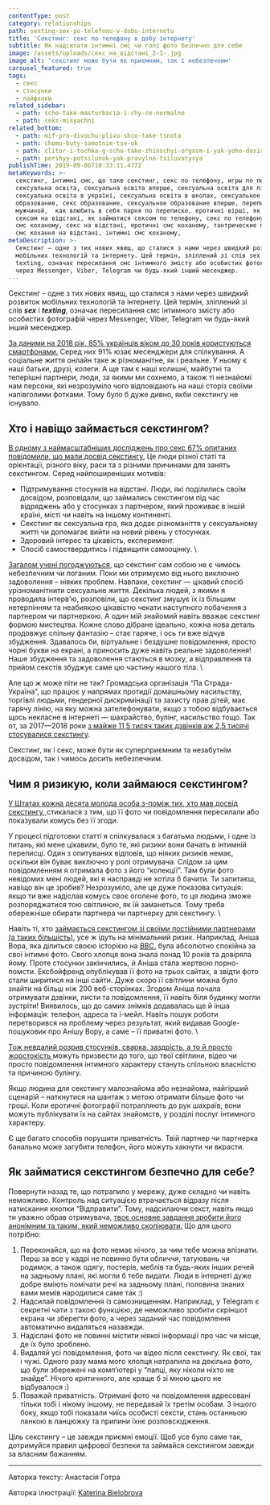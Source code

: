 ```yaml
---
contentType: post
category: relationships
path: sexting-sex-po-telefonu-v-dobu-internetu
title: 'Секстинг: секс по телефону в добу інтернету'
subtitle: Як надсилати інтимні смс чи голі фото безпечно для себе
image: /assets/uploads/секс_на_відстані_2-1-.jpg
image_alt: 'секстинг може бути як приємним, так і небезпечним'
carousel_featured: true
tags:
  - секс
  - стосунки
  - лайфхаки
related_sidebar:
  - path: scho-take-masturbacia-i-chy-ce-normalno
  - path: seks-misyachni
related_bottom:
  - path: mif-pro-divochu-plivu-shco-take-tsnota
  - path: chomu-buty-samotnim-tse-ok
  - path: clitor-i-tochka-g-scho-take-zhinochyi-orgasm-i-yak-yoho-dosiahty
  - path: pershyy-potsilunok-yak-pravylno-tsiluvatysya
publishTime: 2019-09-06T10:33:11.477Z
metaKeywords: >-
  секстинг, інтимні смс, що таке секстинг, секс по телефону, игры по переписке,
  сексуальна освіта, сексуальна освіта вперше, сексуальна освіта для підлітків,
  сексуальна освіта в україні, сексуальна освіта в школах, сексуальное
  образование, секс образование, сексуальное образование вперше, переписка с
  мужчиной,  как влюбить в себя парня по переписке, еротичні вірші, як займатися
  сексом на відстані, як займатися сексом по телефону, секс по телефону,  пошлі
  смс коханому, секс на відстані, еротичні смс коханому, тантрические практики,
  смс кохання на відстані, інтимні смс коханому, 
metaDescription: >-
  Секстинг – одне з тих нових явищ, що сталися з нами через швидкий розвиток
  мобільних технологій та інтернету. Цей термін, зліплений зі слів sex і
  texting, означає пересилання смс інтимного змісту або особистих фотографій
  через Messenger, Viber, Telegram чи будь-який інший месенджер.
---
```

Секстинг – одне з тих нових явищ, що сталися з нами через швидкий розвиток мобільних технологій та інтернету. Цей термін, зліплений зі слів _**sex**_ і _**texting**_, означає пересилання смс інтимного змісту або особистих фотографій через Messenger, Viber, Telegram чи будь-який інший месенджер.

[За даними на 2018 рік, 85% українців віком до 30 років користуються смартфонами.](https://www.ukrinform.ua/rubric-technology/2421397-ukrainci-aktivno-priborkuut-smartfoni-najpopularnisi-mobilni-dodatki.html) Серед них 91% юзає месенджери для спілкування. А соціальне життя онлайн таке ж різноманітне, як і реальне. У ньому є наші батьки, друзі, колеги. А ще там є наші колишні, майбутні та теперішні партнери, люди, за якими ми сохнемо, а також ті незнайомі нам персони, які незрозуміло чого відповідають на наші сторіз своїми напівголими фотками. Тому було б дуже дивно, якби секстингу не існувало. 

## Хто і навіщо займається секстингом?

[В одному з наймасштабніших досліджень про секс 67% опитаних повідомили, що мали досвід секстингу.](https://assets.ctfassets.net/juauvlea4rbf/7BwoRajD7DE9Ie81OxuNFZ/381f41064d2d21d723957e834c9e9bf5/170809_SexSurveyResults_PDF_FINAL.pdf) Це люди різної статі та орієнтації, різного віку, раси та з різними причинами для занять секстингом. Серед найпоширеніших мотивів: 

* Підтримування стосунків на відстані. Люди, які поділились своїм досвідом, розповідали, що займались секстингом під час відряджень або у стосунках з партнером, який проживає в іншій країні, місті чи навіть на іншому континенті. 
* Секстинг як сексуальна гра, яка додає різноманіття у сексуальному житті чи допомагає вийти на новий рівень у стосунках.
* Здоровий інтерес та цікавість, експеримент. 
* Спосіб самоствердитись і підвищити самооцінку.  \

[Загалом учені погоджуються,](https://jamanetwork.com/journals/jamapediatrics/article-abstract/2735639) що секстинг сам собою не є чимось небезпечним чи поганим. Поки ми отримуємо від нього виключно задоволення – ніяких проблем. Навпаки, секстинг — цікавий спосіб урізноманітнити сексуальне життя. Декілька людей, з якими я проводила інтерв’ю, розповіли, що секстинг змушує їх із більшим нетерпінням та неабиякою цікавістю чекати наступного побачення з партнером чи партнеркою. А один мій знайомий навіть вважає секстинг формою мистецтва. Кожне слово дібране ідеально, кожна нова деталь продовжує спільну фантазію – стає гаряче, і ось ти вже відчув збудження. Здавалось би, віртуальне і бездушне повідомлення, просто чорні букви на екрані, а приносить дуже навіть реальне задоволення! Наше збудження та задоволення стаються в мозку, а відправлення та прийом секстів збуджує саме цю частину нашого тіла. \

Але що ж може піти не так? Громадська організація “Ла Страда-Україна”, що працює у напрямах протидії домашньому насильству, торгівлі людьми, гендерної  дискримінації та захисту прав дітей, має гарячу лінію, на яку можна зателефонувати, якщо з тобою відбувається щось некласне в інтернеті — шахрайство, булінг, насильство тощо. Так от, за 2017—2018 роки [з майже 11,5 тисяч таких дзвінків аж 2,5 тисячі стосувалися секстингу](https://www.ukrinform.ua/rubric-presshall/2504490-bezpeka-ditini-v-interneti.html). 

Секстинг, як і секс, може бути як суперприємним та незабутнім досвідом, так і чимось досить небезпечним.  

## Чим я ризикую, коли займаюся секстингом?

[У Штатах кожна десята молода особа з-поміж тих, хто мав досвід секстингу, ](https://jamanetwork.com/journals/jamapediatrics/fullarticle/2673719)стикалася з тим, що її фото чи повідомлення пересилали або показували комусь без її згоди. 

У процесі підготовки статті я спілкувалася з багатьма людьми, і одне із питань, які мене цікавили, було те, які ризики вони бачать в інтимній переписці. Один з опитуваних відповів, що ніяких ризиків немає, оскільки він буває виключно у ролі отримувача. Слідом за цим повідомленням я отримала фото з його “колекції”. Там були фото невідомих мені людей, які я насправді не хотіла б бачити. Ти запитаєш, навіщо він це зробив? Незрозуміло, але це дуже показова ситуація: якщо ти вже надіслав комусь своє оголене фото, то ця людина зможе розпоряджатися тою світлиною, як їй заманеться. Тому треба обережніше обирати партнера чи партнерку для секстингу. \

Навіть ті, хто [займається секстингом зі своїми постійними партнерами (а таких більшість)](https://www.apa.org/news/press/releases/2015/08/reframing-sexting.pdf), усе ж ідуть на мінімальний ризик. Наприклад, Аніша Вора, яка ділиться своєю історією на [BBC](http://www.bbc.co.uk/newsbeat/article/26851276/revenge-porn-is-increasing-in-the-uk-say-charities), була абсолютно спокійна за свої інтимні фото. Свого хлопця вона знала понад 10 років та довіряла йому. Проте стосунки закінчились, й Аніша стала жертвою порно-помсти. Ексбойфренд опублікував її фото на трьох сайтах, а звідти фото стали ширитися на інші сайти. Дуже скоро її світлини можна було знайти на більш ніж 200 веб-сторінках. Згодом Аніша почала отримувати дзвінки, листи та повідомлення, її навіть біля будинку могли зустріти! Виявилось, що до самих знімків додавалась ще й інша інформація: телефон, адреса та і-мейл. Навіть пошук роботи перетворився на проблему через результат, який видавав Google-пошуковик про Анішу Вору, а саме – її приватні фото. \

[Тож невдалий розрив стосунків, сварка, заздрість, а то й просто жорстокість ](https://books.google.com.ua/books?id=KHM5DwAAQBAJ&printsec=frontcover&hl=ru#v=onepage&q&f=false)можуть призвести до того, що твої світлини, відео чи просто повідомлення інтимного характеру стануть спільною власністю та причиною булінгу.

Якщо людина для секстингу малознайома або незнайома, найгірший сценарій – наткнутися на шантаж з метою отримати більше фото чи гроші. Коли еротичні фотографії потрапляють до рук шахраїв, вони можуть публікувати їх на сайтах знайомств, у розділі послуг інтимного характеру. 

Є ще багато способів порушити приватність. Твій партнер чи партнерка банально може загубити телефон, його можуть хакнути чи вкрасти. 

## Як займатися секстингом безпечно для себе?

Повернути назад те, що потрапило у мережу, дуже складно чи навіть неможливо. Контроль над ситуацією втрачається відразу після натискання кнопки “Відправити”. Тому, надсилаючи секст, навіть якщо ти уважно обрав отримувача, [твоє основне завдання зробити його анонімним та таким, який неможливо скопіювати.](https://www.washingtonpost.com/news/the-intersect/wp/2014/07/11/a-guide-to-safe-sexting-how-to-send-nude-photos-without-ruining-your-life-career-and-reputation/?utm_term=.cc96f6b6b8b1) Що для цього потрібно:

1. Переконайся, що на фото немає нічого, за чим тебе можна впізнати. Перш за все у кадрі не повинно бути обличчя, татуювань чи родимок, а також одягу, постерів, меблів та будь-яких інших речей на задньому плані, які могли б тебе видати. Люди в інтернеті дуже добре вміють помічати речі на задньому плані, половина знаних вами мемів народилися саме так :)
2. Надсилай повідомлення із самознищенням. Наприклад, у Telegram є секретні чати з такою функцією,  де неможливо зробити скріншот екрана чи зберегти фото, а через заданий час повідомлення автоматично видаляться назавжди. 
3. Надіслані фото не повинні містити ніякої інформації про час чи місце, де їх було зроблено. 
4. Видаляй усі повідомлення, фото чи відео після секстингу. Як свої, так і чужі.  Одного разу мама мого хлопця натрапила на декілька фото, що були збережені на комп’ютері у “папці, яку ніколи ніхто не знайде”. Нічого критичного, але краще б зі мною цього не відбувалося :)
5. Поважай приватність. Отримані фото чи повідомлення адресовані тільки тобі і нікому іншому, не передавай їх третім особам. З іншого боку, якщо тобі показали чиїсь особисті сексти, стань останньою ланкою в ланцюжку та припини їхнє розповсюдження.  

Ціль секстингу – це завжди приємні емоції. Щоб усе було саме так, дотримуйся правил цифрової безпеки та займайся секстингом завжди за власним бажанням.

- - -

Авторка тексту: Анастасія Готра

Авторка ілюстрації: [Katerina Bielobrova](https://www.instagram.com/katerina.bielobrova/)
